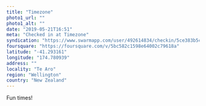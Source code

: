 ```yaml
---
title: "Timezone"
photo1_url: ""
photo1_alt: ""
date: "2019-05-21T16:51"
meta: "Checked in at Timezone"
syndication: "https://www.swarmapp.com/user/492614834/checkin/5ce383b5c03635002ce57de7"
foursquare: "https://foursquare.com/v/5bc582c1598e64002c79618a"
latitude: "-41.293161"
longitude: "174.780939"
address: ""
locality: "Te Aro"
region: "Wellington"
country: "New Zealand"
---
```

Fun times!
